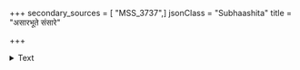 +++
secondary_sources = [ "MSS_3737",]
jsonClass = "Subhaashita"
title = "असारभूते संसारे"

+++

<details><summary>Text</summary>

असारभूते संसारे सारभूता नितम्बिनी।  
इति संचिन्त्य वै शंभुर् अर्धाङ्गे कामिनीं दधौ॥
</details>
